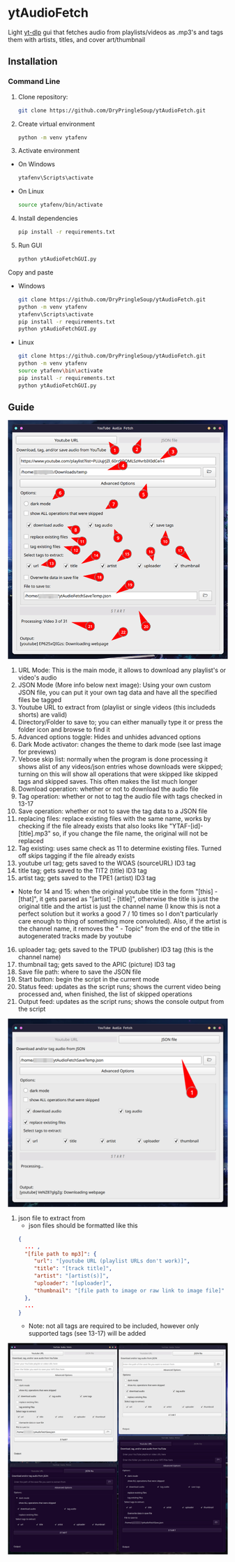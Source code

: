 # ytAudioFetch
Light [yt-dlp](https://github.com/yt-dlp/yt-dlp) gui that fetches audio from playlists/videos as .mp3's and tags them with artists, titles, and cover art/thumbnail

## Installation
### Command Line
1. Clone repository:
   ```bash
   git clone https://github.com/DryPringleSoup/ytAudioFetch.git
   ```

2. Create virtual environment
   ```bash
   python -m venv ytafenv
   ```
3. Activate environment
  - On Windows
     ```bash
     ytafenv\Scripts\activate
     ```
  - On Linux
     ```bash
     source ytafenv/bin/activate
     ```

4. Install dependencies
   ```bash
   pip install -r requirements.txt
   ```

5. Run GUI
   ```bash
   python ytAudioFetchGUI.py
   ```

Copy and paste
- Windows
    ```bash
    git clone https://github.com/DryPringleSoup/ytAudioFetch.git
    python -m venv ytafenv
    ytafenv\Scripts\activate
    pip install -r requirements.txt
    python ytAudioFetchGUI.py
    ```

- Linux
    ```bash
    git clone https://github.com/DryPringleSoup/ytAudioFetch.git
    python -m venv ytafenv
    source ytafenv\bin\activate
    pip install -r requirements.txt
    python ytAudioFetchGUI.py
    ```

## Guide
![labelled url mode](URLmodeLabelled.png)
1. URL Mode: This is the main mode, it allows to download any playlist's or video's audio
2. JSON Mode (More info below next image): Using your own custom JSON file, you can put it your own tag data and have all the specified files be tagged
3. Youtube URL to extract from (playlist or single videos (this includeds shorts) are valid)
4. Directory/Folder to save to; you can either manually type it or press the folder icon and browse to find it
5. Advanced options toggle: Hides and unhides advanced options
6. Dark Mode activator: changes the theme to dark mode (see last image for previews)
7. Vebose skip list: normally when the program is done processing it shows alist of any videos/json entries whose downloads were skipped; turning on this will show all operations that were skipped like skipped tags and skipped saves. This often makes the list much longer
8. Download operation: whether or not to download the audio file
9. Tag operation: whether or not to tag the audio file with tags checked in 13-17
10. Save operation: whether or not to save the tag data to a JSON file
11. replacing files: replace existing files with the same name, works by checking if the file already exists that also looks like "YTAF-[id]-[title].mp3" so, if you change the file name, the original will not be replaced
12. Tag existing: uses same check as 11 to determine existing files. Turned off skips tagging if the file already exists
13. youtube url tag; gets saved to the WOAS (sourceURL) ID3 tag
14. title tag; gets saved to the TIT2 (title) ID3 tag
15. artist tag; gets saved to the TPE1 (artist) ID3 tag
   - Note for 14 and 15: when the original youtube title in the form "[this] - [that]", it gets parsed as "[artist] - [title]", otherwise the title is just the original title and the artist is just the channel name (I know this is not a perfect solution but it works a good 7 / 10 times so I don't particularly care enough to thing of something more convoluted). Also, if the artist is the channel name, it removes the " - Topic" from the end of the title in autogenerated tracks made by youtube
16. uploader tag; gets saved to the TPUD (publisher) ID3 tag (this is the channel name)
17. thumbnail tag; gets saved to the APIC (picture) ID3 tag
18. Save file path: where to save the JSON file
19. Start button: begin the script in the current mode
20. Status feed: updates as the script runs; shows the current video being processed and, when finished, the list of skipped operations
21. Output feed: updates as the script runs; shows the console output from the script

![labelled json mode](JSONmodeLabelled.png)
1. json file to extract from
   - json files should be formatted like this
    ```json
    {
      ... ,
      "[file path to mp3]": {
         "url": "[youtube URL (playlist URLs don't work)]",
         "title": "[track title]",
         "artist": "[artist(s)]",
         "uploader": "[uploader]",
         "thumbnail": "[file path to image or raw link to image file]"
      },
      ...
    }
    ```
   - Note: not all tags are required to be included, however only supported tags (see 13-17) will be added


![app previews](allLooks.png)